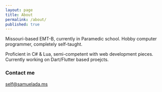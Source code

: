 ```yaml
---
layout: page
title: About
permalink: /about/
published: true
---
```


Missouri-based EMT-B, currently in Paramedic school. Hobby computer programmer, completely self-taught.

Proficient in C# & Lua, semi-competent with web development pieces. Currently working on Dart/Flutter based proejcts.

### Contact me

[self@samuelada.ms](mailto:self@samuelada.ms)
